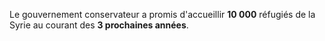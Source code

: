 Le gouvernement conservateur a promis d'accueillir **10 000** réfugiés de la Syrie au courant des **3 prochaines années**.
